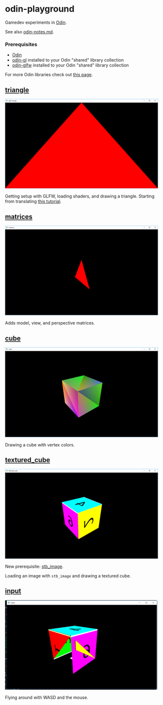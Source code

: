 # odin-playground

Gamedev experiments in [Odin](https://odin.handmade.network/).

See also [odin-notes.md](odin-notes.md).

### Prerequisites

* [Odin](https://odin.handmade.network/)
* [odin-gl](https://github.com/vassvik/odin-gl) installed to your Odin "shared" library collection
* [odin-glfw](https://github.com/vassvik/odin-glfw) installed to your Odin "shared" library collection

For more Odin libraries check out [this page](https://github.com/odin-lang/odin-libs).

## [triangle](triangle/triangle.odin)

![A red triangle](docs/screenshots/triangle.png)

Getting setup with GLFW, loading shaders, and drawing a triangle. Starting from translating [this tutorial](http://www.opengl-tutorial.org/beginners-tutorials/tutorial-2-the-first-triangle/).

## [matrices](matrices/matrices.odin)

![A red triangle seen from a different perspective](docs/screenshots/matrices.png)

Adds model, view, and perspective matrices.

## [cube](cube/cube.odin)

![A colored cube seen from a perspective camera](docs/screenshots/cube.png)

Drawing a cube with vertex colors.

## [textured_cube](textured_cube/textured_cube.odin)

![A textured cube with backwards numbers](docs/screenshots/textured_cube.png)

New prerequisite: [stb_image](https://github.com/vassvik/odin-stb/blob/master/stbi/stb_image.odin).

Loading an image with `stb_image` and drawing a textured cube.

## [input](input/input.odin)

![A poorly-culled cube from a perspective camera](docs/screenshots/input.png)

Flying around with WASD and the mouse.

